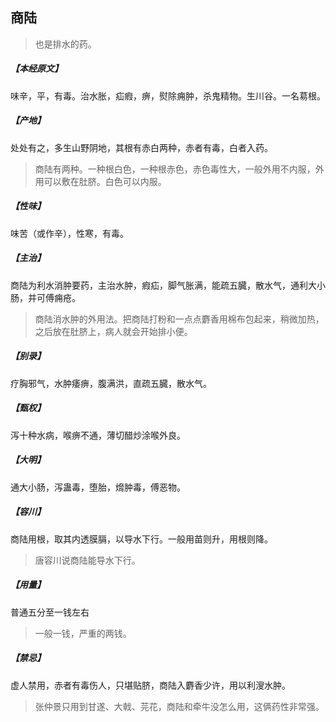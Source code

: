 ## 商陆

> 也是排水的药。

##### 【本经原文】
味辛，平，有毒。治水胀，疝瘕，痹，熨除痈肿，杀鬼精物。生川谷。一名䓪根。
##### 【产地】
处处有之，多生山野阴地，其根有赤白两种，赤者有毒，白者入药。

> 商陆有两种。一种根白色，一种根赤色，赤色毒性大，一般外用不内服，外用可以敷在肚脐。白色可以内服。

##### 【性味】
味苦（或作辛），性寒，有毒。
##### 【主治】
商陆为利水消肿要药，主治水肿，瘕疝，脚气胀满，能疏五臓，散水气，通利大小肠，并可傅痈疮。

> 商陆消水肿的外用法。把商陆打粉和一点点麝香用棉布包起来，稍微加热，之后放在肚脐上，病人就会开始排小便。

##### 【别录】
疗胸邪气，水肿痿痹，腹满洪，直疏五臓，散水气。
##### 【甄权】
泻十种水病，喉痹不通，薄切醋炒涂喉外良。
##### 【大明】
通大小肠，泻蛊毒，堕胎，熁肿毒，傅恶物。
##### 【容川】
商陆用根，取其内透膜膈，以导水下行。一般用苗则升，用根则降。

> 唐容川说商陆能导水下行。

##### 【用量】
普通五分至一钱左右

> 一般一钱，严重的两钱。

##### 【禁忌】
虚人禁用，赤者有毒伤人，只堪贴脐，商陆入麝香少许，用以利溲水肿。

> 张仲景只用到甘遂、大戟、芫花，商陆和牵牛没怎么用，这俩药性非常强。